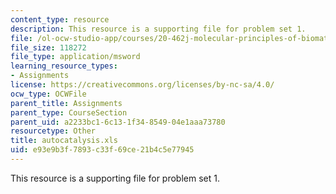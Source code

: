 ```yaml
---
content_type: resource
description: This resource is a supporting file for problem set 1.
file: /ol-ocw-studio-app/courses/20-462j-molecular-principles-of-biomaterials-spring-2006/e93e9b3f7893c33f69ce21b4c5e77945_autocatalysis.xls
file_size: 118272
file_type: application/msword
learning_resource_types:
- Assignments
license: https://creativecommons.org/licenses/by-nc-sa/4.0/
ocw_type: OCWFile
parent_title: Assignments
parent_type: CourseSection
parent_uid: a2233bc1-6c13-1f34-8549-04e1aaa73780
resourcetype: Other
title: autocatalysis.xls
uid: e93e9b3f-7893-c33f-69ce-21b4c5e77945
---
```

This resource is a supporting file for problem set 1.